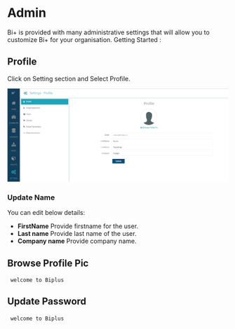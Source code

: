  # Admin

Bi+ is provided with many administrative settings that will allow you to customize Bi+ for your organisation.
Getting Started :

## Profile

Click on Setting section and Select Profile.

![enter image description here](https://raw.githubusercontent.com/sv18042016/fp1/f34b7b1dff5be71cb4bcc7ae10abb8b32e5eedf4/images/setting.png)


###  Update Name

You can edit below details:
- **FirstName** Provide firstname for the user.
- **Last name** Provide last name of the user.
- **Company name** Provide company name.
    

## Browse Profile Pic

     welcome to Biplus

## Update Password

     welcome to Biplus

<!--stackedit_data:
eyJoaXN0b3J5IjpbMTI1MTIyNDMxMyw0NjU3NjY4MTYsLTk3ND
Y2MDE4N119
-->